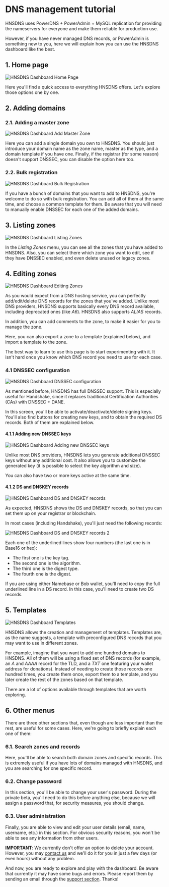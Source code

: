 # DNS management tutorial

HNSDNS uses PowerDNS + PowerAdmin + MySQL replication for providing the nameservers for everyone and make them reliable for production use.

However, if you have never managed DNS records, or PowerAdmin is something new to you, here we will explain how you can use the HNSDNS dashboard like the best.

## 1. Home page

![HNSDNS Dashboard Home Page](/assets/tutorial-1-home-page.png)

Here you'll find a quick access to everything HNSDNS offers. Let's explore those options one by one.

## 2. Adding domains

### 2.1. Adding a master zone

![HNSDNS Dashboard Add Master Zone](/assets/tutorial-2-add-master-zone.png)

Here you can add a single domain you own to HNSDNS. You should just introduce your domain name as the zone name, master as the type, and a domain template if you have one. Finally, if the registrar (for some reason) doesn't support DNSSEC, you can disable the option here too.

### 2.2. Bulk registration

![HNSDNS Dashboard Bulk Registration](/assets/tutorial-2-bulk-registration.png)

If you have a bunch of domains that you want to add to HNSDNS, you're welcome to do so with bulk registration. You can add all of them at the same time, and choose a common template for them. Be aware that you will need to manually enable DNSSEC for each one of the added domains.

## 3. Listing zones

![HNSDNS Dashboard Listing Zones](/assets/tutorial-3-listing-zones.png)

In the _Listing Zones_ menu, you can see all the zones that you have added to HNSDNS. Also, you can select there which zone you want to edit, see if they have DNSSEC enabled, and even delete unused or legacy zones.

## 4. Editing zones

![HNSDNS Dashboard Editing Zones](/assets/tutorial-4-editing-zones.png)

As you would expect from a DNS hosting service, you can perfectly add/edit/delete DNS records for the zones that you've added. Unlike most DNS providers, HNSDNS supports basically every DNS record available, including deprecated ones (like _A6_). HNSDNS also supports _ALIAS_ records.

In addition, you can add comments to the zone, to make it easier for you to manage the zone.

Here, you can also export a zone to a template (explained below), and import a template to the zone.

The best way to learn to use this page is to start experimenting with it. It isn't hard once you know which DNS record you need to use for each case.

### 4.1 DNSSEC configuration

![HNSDNS Dashboard DNSSEC configuration](/assets/tutorial-4-dnssec-configuration.png)

As mentioned before, HNSDNS has full DNSSEC support. This is especially useful for Handshake, since it replaces traditional Certification Authorities (CAs) with DNSSEC + DANE.

In this screen, you'll be able to activate/deactivate/delete signing keys. You'll also find buttons for creating new keys, and to obtain the required DS records. Both of them are explained below.

#### 4.1.1 Adding new DNSSEC keys

![HNSDNS Dashboard Adding new DNSSEC keys](/assets/tutorial-4-adding-new-dnssec-keys.png)

Unlike most DNS providers, HNSDNS lets you generate additional DNSSEC keys without any additional cost. It also allows you to customize the generated key (it is possible to select the key algorithm and size).

You can also have two or more keys active at the same time.

#### 4.1.2 DS and DNSKEY records

![HNSDNS Dashboard DS and DNSKEY records](/assets/tutorial-4-ds-and-dnskey-records.png)

As expected, HNSDNS shows the DS and DNSKEY records, so that you can set them up on your registrar or blockchain.

In most cases (including Handshake), you'll just need the following records:

![HNSDNS Dashboard DS and DNSKEY records 2](/assets/tutorial-4-ds-and-dnskey-records-2.png)

Each one of the underlined lines show four numbers (the last one is in Base16 or hex):

- The first one is the key tag.
- The second one is the algorithm.
- The third one is the digest type.
- The fourth one is the digest.

If you are using either Namebase or Bob wallet, you'll need to copy the full underlined line in a DS record. In this case, you'll need to create two DS records.

## 5. Templates

![HNSDNS Dashboard Templates](/assets/tutorial-5-templates.png)

HNSDNS allows the creation and management of templates. Templates are, as the name suggests, a template with preconfigured DNS records that you may want to use in different zones.

For example, imagine that you want to add one hundred domains to HNSDNS. All of them will be using a fixed set of DNS records (for example, an _A_ and _AAAA_ record for the TLD, and a _TXT_ one featuring your wallet address for donations). Instead of needing to create those records one hundred times, you create them once, export them to a template, and you later create the rest of the zones based on that template.

There are a lot of options available through templates that are worth exploring.

## 6. Other menus

There are three other sections that, even though are less important than the rest, are useful for some cases. Here, we're going to briefly explain each one of them:

### 6.1. Search zones and records

Here, you'll be able to search both domain zones and specific records. This is extremely useful if you have lots of domains managed with HNSDNS, and you are searching for one specific record.

### 6.2. Change password

In this section, you'll be able to change your user's password. During the private beta, you'll need to do this before anything else, because we will assign a password that, for security measures, you should change.

### 6.3. User administration

Finally, you are able to view and edit your user details (email, name, username, etc.) in this section. For obvious security reasons, you won't be able to see any information from other users.

**IMPORTANT**: We currently don't offer an option to delete your account. However, you may [contact us](/support/) and we'll do it for you in just a few days (or even hours) without any problem.

And now, you are ready to explore and play with the dashboard. Be aware that currently it may have some bugs and errors. Please report them by sending an email through the [support section](/support/). Thanks!
